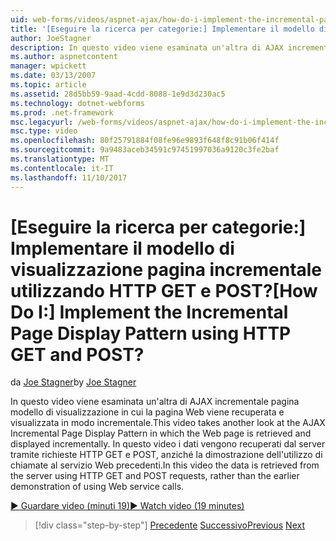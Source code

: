 ```yaml
---
uid: web-forms/videos/aspnet-ajax/how-do-i-implement-the-incremental-page-display-pattern-using-http-get-and-post
title: '[Eseguire la ricerca per categorie:] Implementare il modello di visualizzazione pagina incrementale utilizzando HTTP GET e POST? | Microsoft Docs'
author: JoeStagner
description: In questo video viene esaminata un'altra di AJAX incrementale pagina modello di visualizzazione in cui la pagina Web viene recuperata e visualizzata in modo incrementale. In questo video di...
ms.author: aspnetcontent
manager: wpickett
ms.date: 03/13/2007
ms.topic: article
ms.assetid: 28d5bb59-9aad-4cdd-8088-1e9d3d230ac5
ms.technology: dotnet-webforms
ms.prod: .net-framework
msc.legacyurl: /web-forms/videos/aspnet-ajax/how-do-i-implement-the-incremental-page-display-pattern-using-http-get-and-post
msc.type: video
ms.openlocfilehash: 80f25791884f08fe96e9893f648f8c91b06f414f
ms.sourcegitcommit: 9a9483aceb34591c97451997036a9120c3fe2baf
ms.translationtype: MT
ms.contentlocale: it-IT
ms.lasthandoff: 11/10/2017
---
```

<a name="how-do-i-implement-the-incremental-page-display-pattern-using-http-get-and-post"></a><span data-ttu-id="d5cf7-105">[Eseguire la ricerca per categorie:] Implementare il modello di visualizzazione pagina incrementale utilizzando HTTP GET e POST?</span><span class="sxs-lookup"><span data-stu-id="d5cf7-105">[How Do I:] Implement the Incremental Page Display Pattern using HTTP GET and POST?</span></span>
====================
<span data-ttu-id="d5cf7-106">da [Joe Stagner](https://github.com/JoeStagner)</span><span class="sxs-lookup"><span data-stu-id="d5cf7-106">by [Joe Stagner](https://github.com/JoeStagner)</span></span>

<span data-ttu-id="d5cf7-107">In questo video viene esaminata un'altra di AJAX incrementale pagina modello di visualizzazione in cui la pagina Web viene recuperata e visualizzata in modo incrementale.</span><span class="sxs-lookup"><span data-stu-id="d5cf7-107">This video takes another look at the AJAX Incremental Page Display Pattern in which the Web page is retrieved and displayed incrementally.</span></span> <span data-ttu-id="d5cf7-108">In questo video i dati vengono recuperati dal server tramite richieste HTTP GET e POST, anziché la dimostrazione dell'utilizzo di chiamate al servizio Web precedenti.</span><span class="sxs-lookup"><span data-stu-id="d5cf7-108">In this video the data is retrieved from the server using HTTP GET and POST requests, rather than the earlier demonstration of using Web service calls.</span></span>

[<span data-ttu-id="d5cf7-109">&#9654; Guardare video (minuti 19)</span><span class="sxs-lookup"><span data-stu-id="d5cf7-109">&#9654; Watch video (19 minutes)</span></span>](https://channel9.msdn.com/Blogs/ASP-NET-Site-Videos/how-do-i-implement-the-incremental-page-display-pattern-using-http-get-and-post)

>[!div class="step-by-step"]
<span data-ttu-id="d5cf7-110">[Precedente](how-do-i-implement-the-ajax-incremental-page-display-pattern.md)
[Successivo](how-do-i-use-the-aspnet-ajax-updateprogress-control.md)</span><span class="sxs-lookup"><span data-stu-id="d5cf7-110">[Previous](how-do-i-implement-the-ajax-incremental-page-display-pattern.md)
[Next](how-do-i-use-the-aspnet-ajax-updateprogress-control.md)</span></span>
